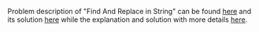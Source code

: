 Problem description of "Find And Replace in String" can be found [here](https://leetcode.com/problems/find-and-replace-in-string/description/) and its solution [here](https://github.com/aurimas13/Solutions-To-Problems/blob/main/LeetCode/Python%20Solutions/Find%20And%20Replace%20in%20String/find.py) while the explanation and solution with more details [here](https://leetcode.com/problems/find-and-replace-in-string/solutions/3232126/python-solution/).